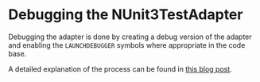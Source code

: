 # Debugging the NUnit3TestAdapter

Debugging the adapter is done by creating a debug version of the adapter and enabling the `LAUNCHDEBUGGER` symbols where appropriate in the code base.

A detailed explanation of the process can be found in [this blog post](http://hermit.no/debugging-the-nunit3testadapter/).
